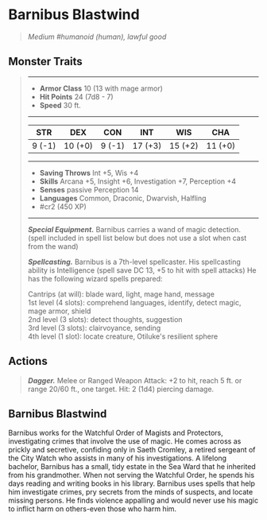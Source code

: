# Barnibus Blastwind
>*Medium #humanoid (human), lawful good*
## Monster Traits
>___
>- **Armor Class** 10 (13 with mage armor)
>- **Hit Points** 24 (7d8 - 7)
>- **Speed** 30 ft.
>___
>|STR|DEX|CON|INT|WIS|CHA|
>|:---:|:---:|:---:|:---:|:---:|:---:|
>|9 (-1)|10 (+0)|9 (-1)|17 (+3)|15 (+2)|11 (+0)|
>___
>- **Saving Throws** Int +5, Wis +4
>- **Skills** Arcana +5, Insight +6, Investigation +7, Perception +4
>- **Senses** passive Perception 14
>- **Languages** Common, Draconic, Dwarvish, Halfling
>- #cr2 (450 XP)
>___
>***Special Equipment.*** Barnibus carries a wand of magic detection. (spell included in spell list below but does not use a slot when cast from the wand)  
>
>***Spellcasting.*** Barnibus is a 7th-level spellcaster. His spellcasting ability is Intelligence (spell save DC 13, +5 to hit with spell attacks) He has the following wizard spells prepared:  
>
>Cantrips (at will): blade ward, light, mage hand, message  
>1st level (4 slots): comprehend languages, identify, detect magic, mage armor, shield  
>2nd level (3 slots): detect thoughts, suggestion  
>3rd level (3 slots): clairvoyance, sending  
>4th level (1 slot): locate creature, Otiluke's resilient sphere  
>
## Actions
>***Dagger.*** Melee  or Ranged Weapon Attack: +2 to hit, reach 5 ft. or range 20/60 ft., one target. Hit: 2 (1d4) piercing damage.
## Barnibus Blastwind
Barnibus works for the Watchful Order of Magists and Protectors, investigating crimes that involve the use of magic. He comes across as prickly and secretive, confiding only in Saeth Cromley, a retired sergeant of the City Watch who assists in many of his investigations.
A lifelong bachelor, Barnibus has a small, tidy estate in the Sea Ward that he inherited from his grandmother. When not serving the Watchful Order, he spends his days reading and writing books in his library.
Barnibus uses spells that help him investigate crimes, pry secrets from the minds of suspects, and locate missing persons. He finds violence appalling and would never use his magic to inflict harm on others-even those who harm him.